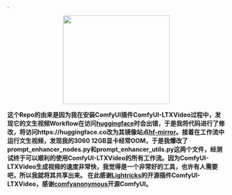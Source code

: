 .<div align=center><img src="https://github.com/user-attachments/assets/1a8ba455-72fd-447a-ae58-48933497c3a4" width="246" height="205" /></div>

**这个Repo的由来是因为我在安装ComfyUI插件ComfyUI-LTXVideo过程中，发现它的文生视频Workflow在访问[huggingface](https://huggingface.co)时会出错，于是我将代码进行了修改，将访问https://huggingface.co改为其镜像站点[hf-mirror](https://hf-mirror.com)。接着在工作流中运行文生视频，发现我的3060 12GB显卡经常OOM，于是我爆改了prompt_enhancer_nodes.py和prompt_enhancer_utils.py这两个文件，经测试终于可以顺利的使用ComfyUI-LTXVideo的所有工作流。因为ComfyUI-LTXVideo生成视频的速度非常快，我觉得是一个非常好的工具，也许有人需要吧，所以我就将其共享出来。
在此感谢[Lightricks](https://github.com/Lightricks/ComfyUI-LTXVideo)的开源插件ComfyUI-LTXVideo，感谢[comfyanonymous](https://github.com/comfyanonymous/ComfyUI)开源ComfyUI。**
